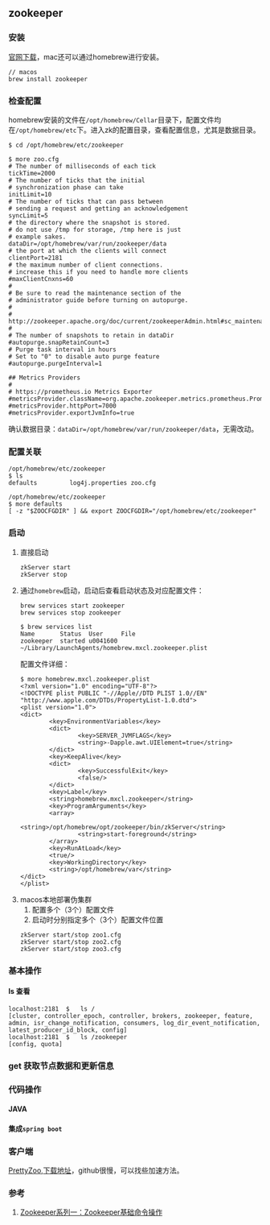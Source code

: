 ## zookeeper

### 安装
[官网下载](https://zookeeper.apache.org/releases.html)，mac还可以通过homebrew进行安装。
```
// macos
brew install zookeeper
```

### 检查配置
homebrew安装的文件在`/opt/homebrew/Cellar`目录下，配置文件均在`/opt/homebrew/etc`下。进入zk的配置目录，查看配置信息，尤其是数据目录。
```
$ cd /opt/homebrew/etc/zookeeper

$ more zoo.cfg
# The number of milliseconds of each tick
tickTime=2000
# The number of ticks that the initial
# synchronization phase can take
initLimit=10
# The number of ticks that can pass between
# sending a request and getting an acknowledgement
syncLimit=5
# the directory where the snapshot is stored.
# do not use /tmp for storage, /tmp here is just
# example sakes.
dataDir=/opt/homebrew/var/run/zookeeper/data
# the port at which the clients will connect
clientPort=2181
# the maximum number of client connections.
# increase this if you need to handle more clients
#maxClientCnxns=60
#
# Be sure to read the maintenance section of the
# administrator guide before turning on autopurge.
#
# http://zookeeper.apache.org/doc/current/zookeeperAdmin.html#sc_maintenance
#
# The number of snapshots to retain in dataDir
#autopurge.snapRetainCount=3
# Purge task interval in hours
# Set to "0" to disable auto purge feature
#autopurge.purgeInterval=1

## Metrics Providers
#
# https://prometheus.io Metrics Exporter
#metricsProvider.className=org.apache.zookeeper.metrics.prometheus.PrometheusMetricsProvider
#metricsProvider.httpPort=7000
#metricsProvider.exportJvmInfo=true
```
确认数据目录：`dataDir=/opt/homebrew/var/run/zookeeper/data`，无需改动。

### 配置关联
```
/opt/homebrew/etc/zookeeper
$ ls
defaults         log4j.properties zoo.cfg

/opt/homebrew/etc/zookeeper
$ more defaults
[ -z "$ZOOCFGDIR" ] && export ZOOCFGDIR="/opt/homebrew/etc/zookeeper"
```

### 启动
1. 直接启动
   ```
   zkServer start
   zkServer stop
   ```
2. 通过`homebrew`启动，启动后查看启动状态及对应配置文件：
   ```
   brew services start zookeeper
   brew services stop zookeeper
   ```
   ```
   $ brew services list
   Name       Status  User     File
   zookeeper  started u0041600 ~/Library/LaunchAgents/homebrew.mxcl.zookeeper.plist
   ```
   配置文件详细：
   ```
   $ more homebrew.mxcl.zookeeper.plist
   <?xml version="1.0" encoding="UTF-8"?>
   <!DOCTYPE plist PUBLIC "-//Apple//DTD PLIST 1.0//EN" "http://www.apple.com/DTDs/PropertyList-1.0.dtd">
   <plist version="1.0">
   <dict>
           <key>EnvironmentVariables</key>
           <dict>
                   <key>SERVER_JVMFLAGS</key>
                   <string>-Dapple.awt.UIElement=true</string>
           </dict>
           <key>KeepAlive</key>
           <dict>
                   <key>SuccessfulExit</key>
                   <false/>
           </dict>
           <key>Label</key>
           <string>homebrew.mxcl.zookeeper</string>
           <key>ProgramArguments</key>
           <array>
                   <string>/opt/homebrew/opt/zookeeper/bin/zkServer</string>
                   <string>start-foreground</string>
           </array>
           <key>RunAtLoad</key>
           <true/>
           <key>WorkingDirectory</key>
           <string>/opt/homebrew/var</string>
   </dict>
   </plist>
   ```
3. macos本地部署伪集群
   1. 配置多个（3个）配置文件
   2. 启动时分别指定多个（3个）配置文件位置
   ```
   zkServer start/stop zoo1.cfg
   zkServer start/stop zoo2.cfg
   zkServer start/stop zoo3.cfg
   ```

### 基本操作
#### ls 查看
```
localhost:2181	$	ls /
[cluster, controller_epoch, controller, brokers, zookeeper, feature, admin, isr_change_notification, consumers, log_dir_event_notification, latest_producer_id_block, config]
localhost:2181	$	ls /zookeeper
[config, quota]
```

### get 获取节点数据和更新信息


### 代码操作
#### JAVA
#### 集成`spring boot`


### 客户端
[PrettyZoo,下载地址](https://github.com/vran-dev/PrettyZoo/releases)，github很慢，可以找些加速方法。

### 参考
1. [Zookeeper系列一：Zookeeper基础命令操作](https://juejin.cn/post/6844903615992168461)